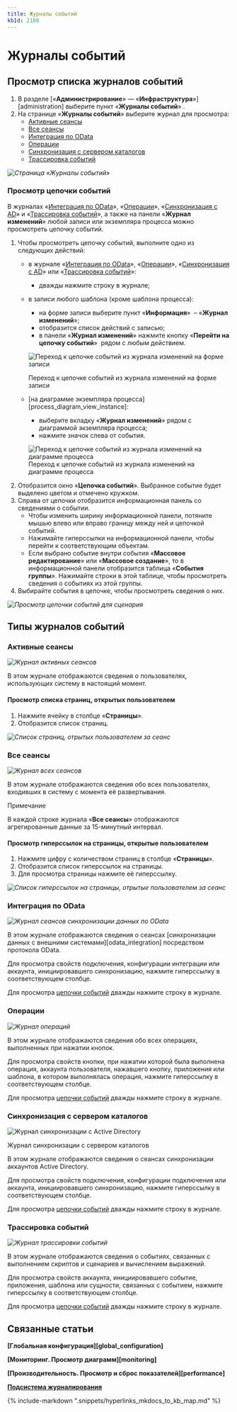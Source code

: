 ```yaml
---
title: Журналы событий
kbId: 2180
---
```


# Журналы событий

## Просмотр списка журналов событий

1. В разделе [«**Администрирование**» — «**Инфраструктура**»][administration] выберите пункт «**Журналы событий**» *‌*.
2. На странице «**Журналы событий**» выберите журнал для просмотра:
    - [Активные сеансы](#mcetoc_1gjriatef4)
    - [Все сеансы](#mcetoc_1gjriatef6)
    - [Интеграция по OData](#mcetoc_1gjriatef8)
    - [Операции](#mcetoc_1gjriatef9)
    - [Синхронизация с сервером каталогов](#mcetoc_1gjriatefa)
    - [Трассировка событий](#mcetoc_1gjriatefb)

_![Страница «Журналы событий»](https://kb.comindware.ru/assets/logs_page.png)_

### Просмотр цепочки событий

В журналах «[Интеграция по OData](#mcetoc_1gjriatef8)», «[Операции](#mcetoc_1gjriatef9)», «[Синхронизация с AD](#mcetoc_1gjriatefa)» и «[Трассировка событий](#mcetoc_1gjriatefb)», а также на панели «**Журнал изменений**» любой записи или экземпляра процесса можно просмотреть цепочку событий.

1. Чтобы просмотреть цепочку событий, выполните одно из следующих действий:
    - в журнале «[Интеграция по OData](#mcetoc_1gjriatef8)», «[Операции](#mcetoc_1gjriatef9)», «[Синхронизация с AD](#mcetoc_1gjriatefa)» или «[Трассировка событий](#mcetoc_1gjriatefb)»:
        - дважды нажмите строку в журнале;
    - в записи любого шаблона (кроме шаблона процесса):
        - на форме записи выберите пункт «**Информация**» *‌* – «**Журнал изменений**»;
        - отобразится список действий с записью;
        - в панели «**Журнал изменений**» нажмите кнопку «**Перейти на цепочку событий**» *‌* рядом с любым действием.
        
        ![Переход к цепочке событий из журнала изменений на форме записи](https://kb.comindware.ru/assets/img_664c8276abcd9.png)
        
        
        
        
        Переход к цепочке событий из журнала изменений на форме записи
    - [на диаграмме экземпляра процесса][process_diagram_view_instance]:
        - выберите вкладку «**Журнал изменений**» рядом с диаграммой экземпляра процесса;
        - нажмите значок слева от события.
        ![Переход к цепочке событий из журнала изменений на диаграмме процесса](https://kb.comindware.ru/assets/process_diagram_view_instance_event_icon.png)
        Переход к цепочке событий из журнала изменений на диаграмме процесса
2. Отобразится окно «**Цепочка событий**». Выбранное событие будет выделено цветом и отмечено кружком.
3. Справа от цепочки отобразится информационная панель со сведениями о событии.
    - Чтобы изменить ширину информационной панели, потяните мышью влево или вправо границу между ней и цепочкой событий.
    - Нажимайте гиперссылки на информационной панели, чтобы перейти к соответствующим объектам.
    - Если выбрано событие внутри события «**Массовое редактирование**» или «**Массовое создание**», то в информационной панели отобразится таблица «**События группы**». Нажимайте строки в этой таблице, чтобы просмотреть сведения о событиях из этой группы.
4. Выбирайте события в цепочке, чтобы просмотреть сведения о них.

_![Просмотр цепочки событий для сценария](https://kb.comindware.ru/assets/img_664c83a8caf5d.png)_

## Типы журналов событий

### Активные сеансы

_![Журнал активных сеансов](https://kb.comindware.ru/assets/logs_page_active_sessions.png)_

В этом журнале отображаются сведения о пользователях, использующих систему в настоящий момент.

#### Просмотр списка страниц, открытых пользователем

1. Нажмите ячейку в столбце «**Страницы**».
2. Отобразится список страниц.

_![Список страниц, отрытых пользователем за сеанс](https://kb.comindware.ru/assets/logs_pages_list.png)_

### Все сеансы

_![Журнал всех сеансов](https://kb.comindware.ru/assets/logs_page_all_sessions.png)_

В этом журнале отображаются сведения обо всех пользователях, входивших в систему с момента её развертывания.

Примечание

В каждой строке журнала «**Все сеансы**» отображаются агрегированные данные за 15-минутный интервал.

#### Просмотр гиперссылок на страницы, открытые пользователем

1. Нажмите цифру с количеством страниц в столбце «**Страницы**».
2. Отобразится список гиперссылок на страницы.
3. Для просмотра страницы нажмите её гиперссылку.

_![Список гиперссылок на страницы, отрытые пользователем за сеанс](https://kb.comindware.ru/assets/logs_pages_hyperlinks_list.png)_

### Интеграция по OData

_![Журнал сеансов синхронизации данных по OData](https://kb.comindware.ru/assets/logs_page_OData_integration.png)_

В этом журнале отображаются сведения о сеансах [синхронизации данных с внешними системами][odata_integration] посредством протокола OData.

Для просмотра свойств подключения, конфигурации интеграции или аккаунта, инициировавшего синхронизацию, нажмите гиперссылку в соответствующем столбце.

Для просмотра [цепочки событий](#mcetoc_1gjriatef2) дважды нажмите строку в журнале.

### Операции

_![Журнал операций](https://kb.comindware.ru/assets/logs_page_operations.png)_

В этом журнале отображаются сведения обо всех операциях, выполненных при нажатии кнопок.

Для просмотра свойств кнопки, при нажатии которой была выполнена операция, аккаунта пользователя, нажавшего кнопку, приложения или шаблона, в котором выполнялась операция, нажмите гиперссылку в соответствующем столбце.

Для просмотра [цепочки событий](#mcetoc_1gjriatef2) дважды нажмите строку в журнале.

### Синхронизация с сервером каталогов

![Журнал синхронизации с Active Directory](https://kb.comindware.ru/assets/logs_page_ad_sync.png)

Журнал синхронизации с сервером каталогов

В этом журнале отображаются сведения о сеансах синхронизации аккаунтов Active Directory.

Для просмотра свойств подключения, конфигурации подключения или аккаунта, инициировавшего синхронизацию, нажмите гиперссылку в соответствующем столбце.

Для просмотра [цепочки событий](#mcetoc_1gjriatef2) дважды нажмите строку в журнале.

### Трассировка событий

_![Журнал трассировки событий](https://kb.comindware.ru/assets/logs_event_tracing.png)_

В этом журнале отображаются сведения о событиях, связанных с выполнением скриптов и сценариев и вычислением выражений.

Для просмотра свойств аккаунта, инициировавшего событие, приложения, шаблона или сущности, связанных с событием, нажмите гиперссылку в соответствующем столбце.

Для просмотра [цепочки событий](#mcetoc_1gjriatef2) дважды нажмите строку в журнале.

## Связанные статьи

**[Глобальная конфигурация][global_configuration]**

**[Мониторинг. Просмотр диаграмм][monitoring]**

**[Производительность. Просмотр и сброс показателей][performance]**

**[Подсистема журналирования](https://kb.comindware.ru/article.php?id=2501)**



{% include-markdown ".snippets/hyperlinks_mkdocs_to_kb_map.md" %}
